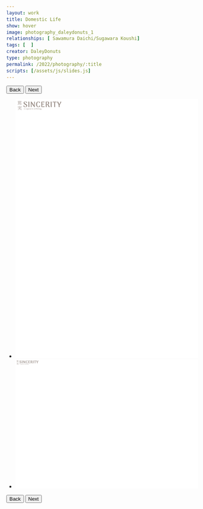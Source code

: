 ```yaml
---
layout: work
title: Domestic Life
show: hover
image: photography_daleydonuts_1
relationships: [ Sawamura Daichi/Sugawara Koushi]
tags: [  ]
creator: DaleyDonuts
type: photography
permalink: /2022/photography/:title
scripts: [/assets/js/slides.js]
---
```


<div class="fullscreen-image-slider">
  <div class="slides" role="region" aria-label="FullScreen Pictures" data-slide>
    <div class="slide-buttons">
      <button class="slide-previous hide" onclick="prevSlide()">
        <span class="show-for-sr">Back</span>
      </button>
      <button class="slide-next" onclick="nextSlide()">
        <span class="show-for-sr">Next</span>
      </button>
    </div>
    <ul class="slide-container">
      <li data-slide=1 class="is-active slide">
        <img class="visual" id="photography_daleydonuts_1" src="/assets/images/watermark.png" alt="page1">
      </li>
      <li data-slide=2 class="slide">
        <img class="visual" id="photography_daleydonuts_2" src="/assets/images/watermark-landscape.png" alt="page2">
      </li>
    </ul>
    <div class="slide-buttons">
      <button class="slide-previous hide" onclick="prevSlide()">
        <span class="show-for-sr">Back</span>
      </button>
      <button class="slide-next" onclick="nextSlide()">
        <span class="show-for-sr">Next</span>
      </button>
    </div>
  </div>
</div>